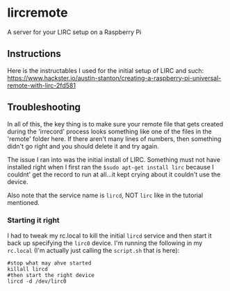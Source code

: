 # lircremote
A server for your LIRC setup on a Raspberry Pi

## Instructions
Here is the instructables I used for the initial setup of LIRC and such: https://www.hackster.io/austin-stanton/creating-a-raspberry-pi-universal-remote-with-lirc-2fd581


## Troubleshooting
In all of this, the key thing is to make sure your remote file that gets created during the 'irrecord' process looks something like one of the files in the 'remote' folder here.  If there aren't many lines of numbers, then something didn't go right and you should delete it and try again.

The issue I ran into was the initial install of LIRC.  Something must not have installed right when I first ran the `$sudo apt-get install lirc` because I couldnt' get the record to run at all...it kept crying about it couldn't use the device.

Also note that the service name is `lircd`, NOT `lirc` like in the tutorial mentioned.

### Starting it right
I had to tweak my rc.local to kill the initial `lircd` service and then start it back up specifying the `lirc0` device.  I'm running the following in my `rc.local` (I'm actually just calling the `script.sh` that is here):

```
#stop what may ahve started
killall lircd
#then start the right device
lircd -d /dev/lirc0
```